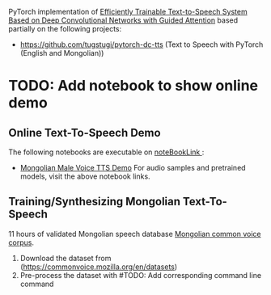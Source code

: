 PyTorch implementation of
[Efficiently Trainable Text-to-Speech System Based on Deep Convolutional Networks with Guided Attention](https://arxiv.org/abs/1710.08969)
based partially on the following projects:
* https://github.com/tugstugi/pytorch-dc-tts (Text to Speech with PyTorch (English and Mongolian))


# TODO: Add notebook to show online demo
## Online Text-To-Speech Demo
The following notebooks are executable on [noteBookLink ](noteBookLink):

* [Mongolian Male Voice TTS Demo](noteBookLink)
For audio samples and pretrained models, visit the above notebook links.


## Training/Synthesizing Mongolian Text-To-Speech
11 hours of validated Mongolian speech database [Mongolian common voice corpus](https://commonvoice.mozilla.org/en/datasets).
1. Download the dataset from (https://commonvoice.mozilla.org/en/datasets)
2. Pre-process the dataset with #TODO: Add corresponding command line command